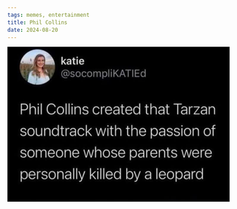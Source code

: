 ```yaml
---
tags: memes, entertainment
title: Phil Collins
date: 2024-08-20
---
```


![leopard](https://raw.githubusercontent.com/muneer78/muneer78.github.io/master/images/leopard.jpg)
